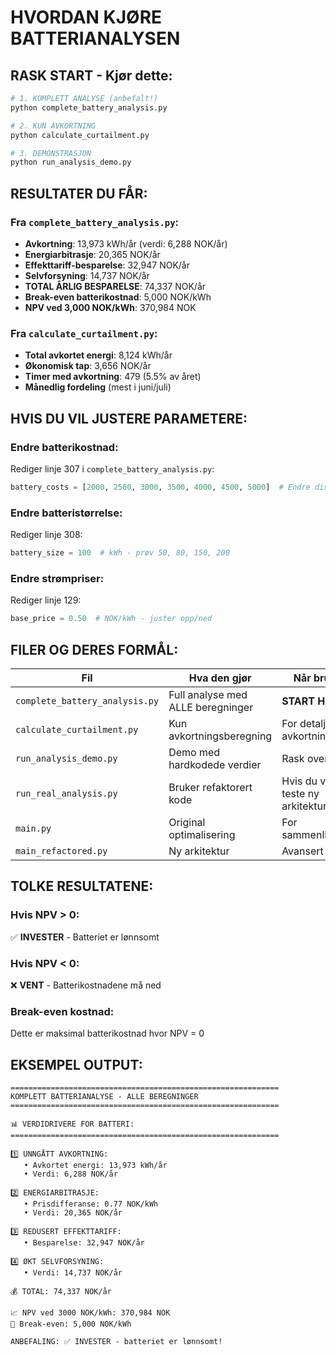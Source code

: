 # HVORDAN KJØRE BATTERIANALYSEN

## RASK START - Kjør dette:

```bash
# 1. KOMPLETT ANALYSE (anbefalt!)
python complete_battery_analysis.py

# 2. KUN AVKORTNING
python calculate_curtailment.py

# 3. DEMONSTRASJON
python run_analysis_demo.py
```

## RESULTATER DU FÅR:

### Fra `complete_battery_analysis.py`:
- **Avkortning**: 13,973 kWh/år (verdi: 6,288 NOK/år)
- **Energiarbitrasje**: 20,365 NOK/år
- **Effekttariff-besparelse**: 32,947 NOK/år
- **Selvforsyning**: 14,737 NOK/år
- **TOTAL ÅRLIG BESPARELSE**: 74,337 NOK/år
- **Break-even batterikostnad**: 5,000 NOK/kWh
- **NPV ved 3,000 NOK/kWh**: 370,984 NOK

### Fra `calculate_curtailment.py`:
- **Total avkortet energi**: 8,124 kWh/år
- **Økonomisk tap**: 3,656 NOK/år
- **Timer med avkortning**: 479 (5.5% av året)
- **Månedlig fordeling** (mest i juni/juli)

## HVIS DU VIL JUSTERE PARAMETERE:

### Endre batterikostnad:
Rediger linje 307 i `complete_battery_analysis.py`:
```python
battery_costs = [2000, 2500, 3000, 3500, 4000, 4500, 5000]  # Endre disse
```

### Endre batteristørrelse:
Rediger linje 308:
```python
battery_size = 100  # kWh - prøv 50, 80, 150, 200
```

### Endre strømpriser:
Rediger linje 129:
```python
base_price = 0.50  # NOK/kWh - juster opp/ned
```

## FILER OG DERES FORMÅL:

| Fil | Hva den gjør | Når bruke |
|-----|--------------|-----------|
| `complete_battery_analysis.py` | Full analyse med ALLE beregninger | **START HER** |
| `calculate_curtailment.py` | Kun avkortningsberegning | For detaljer om avkortning |
| `run_analysis_demo.py` | Demo med hardkodede verdier | Rask oversikt |
| `run_real_analysis.py` | Bruker refaktorert kode | Hvis du vil teste ny arkitektur |
| `main.py` | Original optimalisering | For sammenligning |
| `main_refactored.py` | Ny arkitektur | Avansert bruk |

## TOLKE RESULTATENE:

### Hvis NPV > 0:
✅ **INVESTER** - Batteriet er lønnsomt

### Hvis NPV < 0:
❌ **VENT** - Batterikostnadene må ned

### Break-even kostnad:
Dette er maksimal batterikostnad hvor NPV = 0

## EKSEMPEL OUTPUT:

```
============================================================
KOMPLETT BATTERIANALYSE - ALLE BEREGNINGER
============================================================

📊 VERDIDRIVERE FOR BATTERI:
============================================================

1️⃣ UNNGÅTT AVKORTNING:
   • Avkortet energi: 13,973 kWh/år
   • Verdi: 6,288 NOK/år

2️⃣ ENERGIARBITRASJE:
   • Prisdifferanse: 0.77 NOK/kWh
   • Verdi: 20,365 NOK/år

3️⃣ REDUSERT EFFEKTTARIFF:
   • Besparelse: 32,947 NOK/år

4️⃣ ØKT SELVFORSYNING:
   • Verdi: 14,737 NOK/år

💰 TOTAL: 74,337 NOK/år

📈 NPV ved 3000 NOK/kWh: 370,984 NOK
🎯 Break-even: 5,000 NOK/kWh

ANBEFALING: ✅ INVESTER - batteriet er lønnsomt!
```